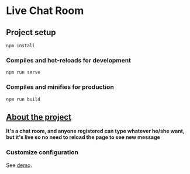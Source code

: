 # Live Chat Room

## Project setup
```
npm install
```

### Compiles and hot-reloads for development
```
npm run serve
```

### Compiles and minifies for production
```
npm run build
```
## <u>About the project</u>
**It's a chat room, and anyone registered can type whatever he/she want, but it's live so no need to reload the page to see new message**

### Customize configuration
See [demo](https://live-chat-vue-5e3e1.web.app/chatroom).
